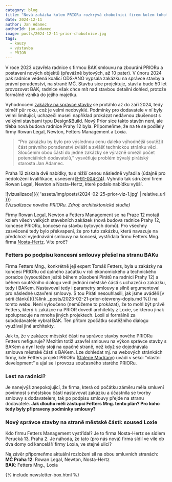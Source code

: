 ```yaml
---
category: blog
title: "Nová zakázka kolem PRIORu rozkrývá chobotnici firem kolem tohoto projektu"
date: 2024-12-11
author: Jan Adamec
authorId: jan.adamec
image: posts/2024-12-11-prior-chobotnice.jpg
tags:
  - kauzy
  - výstavba
  - PRIOR
---
```


V roce 2023 uzavřela radnice s firmou BAK smlouvu na zbourání PRIORu a postavení nových objektů (převážně bytových, až 10 pater). V únoru 2024 pak radnice vedená koalicí ODS-ANO vypsala zakázku na správce stavby a právní poradenství, na straně MČ. Stavbu sice projektuje, staví a bude 50 let provozovat BAK, radnice však chce mít nad stavbou detailní dohled, protože formálně vzniká do jejího majetku.

Vyhodnocení [zakázky na správce stavby](https://zakazky.praha12.cz/contract_display_481.html) se protáhlo až do září 2024, tedy téměř půr roku, což je velmi neobvyklé. Podmínky pro dodavatele v ní byly velmi limitující, uchazeči museli například prokázat nedávnou zkušenost s velkými stavbami typu Design&Build. Nový Prior sice takto stavěn není, ale třeba nová budova radnice Prahy 12 byla. Připomeňme, že na té se podílely firmy Rowan Legal, Newton, Fetters Management a Loxia.

> “Pro zakázku by bylo pro výslednou cenu daleko výhodnější soutěžit část právního poradenství zvlášť a zvlášť technickou stránku věci. Sloučením obou částí do jedné zakázky se výrazně omezil počet potenciálních dodavatelů,” vysvětluje problém bývalý pirátský starosta Jan Adamec.

Praha 12 získala dvě nabídky, tu s nižší cenou následně vyřadila (údajně pro nedoložení kvalifikace, usnesení [R-91-004-24](https://www.praha12.cz/assets/File.ashx?id_org=80112&id_dokumenty=107278)). Vyhrálo tak sdružení firem Rowan Legal, Newton a Nosta-Hertz, které podalo nabídku vyšší.

![vizualizace]({{ 'assets/img/posts/2024-02-25-prior-viz-1.jpg' | relative_url }})<br>
_(Vizualizace nového PRIORu. Zdroj: architektonická studie)_

Firmy Rowan Legal, Newton a Fetters Management se na Praze 12 motají kolem všech velkých stavebních zakázek (nová budova radnice Prahy 12, koncese PRIORu, koncese na stavbu bytových domů). Pro všechny zasvěcené tedy bylo překvapení, že pro tuto zakázku, která navazuje na předchozí vyjednávání smlouvy na koncesi, vystřídala firmu Fetters Mng. firma [Nosta-Hertz](https://www.nostahertz.cz). Víte proč?

### Fetters po podpisu koncesní smlouvy přešel na stranu BAKu

Firma Fetters Mng., konkrétně její expert Tomáš Fetters, byla u zakázky na koncesi PRIORu od úplného začátku v roli ekonomického a technického poradce (vysoutěžen ještě během působení Pirátů na radnici Prahy 12) a během soutěžního dialogu vedl jednání městské části s uchazeči o zakázku, tedy i BAKem. Nastavoval tedy i parametry smlouvy a silně argumentoval pro následné uzavření smlouvy. S tou Piráti nesouhlasili, jak jsme uváděli [v sérii článků]({%link _posts/2023-02-21-prior-otevreny-dopis.md %}) na tomto webu. Není vyloučeno (nemůžeme to prokázat), že to mohl být právě Fetters, který k zakázce na PRIOR dovedl architekty z Loxie, se kterou jinak spolupracuje na mnoha jiných projektech. Loxii si formálně za subdodavatele vybral BAK. Ten přitom zpočátku soutěžního dialogu využíval jiné architekty.

Jak to, že v zakázce městské části na správce stavby nového PRIORu Fetters nefiguruje? Mezitím totiž uzavřel smlouvu na výkon správce stavby s BAKem a nyní tedy stojí na opačné straně, než když se dojednávala smlouva městské části s BAKem. Lze dohledat mj. na webových stránkách firmy, kde Fetters projekt PRIORu ([Galerie Modřany](https://www.fetters.cz/projekt/galerie-modřany)) uvádí v sekci “vlastní development” a ujal se i provozu současného starého PRIORu.

### Lest na radnici?

Je nanejvýš znepokojující, že firma, která od počátku záměru měla smluvní povinnost s městskou částí nastavovat zakázku a účastnila se tvorby smlouvy s dodavatelem, tak po podpisu smlouvy přejde na stranu dodavatele. **Jak dlouho měli zástupci Fetters Mng. tento plán? Pro koho tedy byly připraveny podmínky smlouvy?**

### Nový správce stavby na straně městské části: soused Loxie

Kdo firmu Fetters Management vystřídal? Je to firma Nosta-Hertz se sídlem Perucká 13, Praha 2. Je náhoda, že tato (pro nás nová) firma sídlí ve vile ob dva domy od kanceláří firmy Loxia, ve stejné ulici?

Na závěr připomeňme aktuální rozložení sil na obou smluvních stranách:<br/>
**MČ Praha 12**: Rowan Legal, Newton, Nosta-Hertz<br/>
**BAK**: Fetters Mng., Loxia<br/>

{% include newsletter-box.html %}


